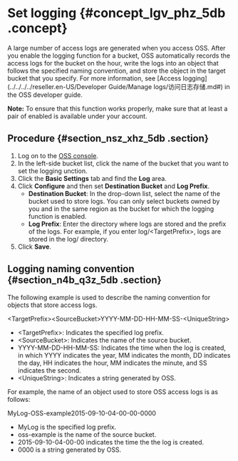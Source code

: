 # Set logging {#concept_lgv_phz_5db .concept}

A large number of access logs are generated when you access OSS. After you enable the logging function for a bucket, OSS automatically records the access logs for the bucket on the hour, write the logs into an object that follows the specified naming convention, and store the object in the target bucket that you specify. For more information, see [Access logging](../../../../reseller.en-US/Developer Guide/Manage logs/访问日志存储.md#) in the OSS developer guide.

**Note:** To ensure that this function works properly, make sure that at least a pair of enabled is available under your account.

## Procedure {#section_nsz_xhz_5db .section}

1.  Log on to the [OSS console](https://partners-intl.console.aliyun.com/#/oss).
2.  In the left-side bucket list, click the name of the bucket that you want to set the logging unction.
3.  Click the **Basic Settings** tab and find the **Log** area.
4.  Click **Configure** and then set **Destination Bucket** and **Log Prefix**.
    -   **Destination Bucket**: In the drop-down list, select the name of the bucket used to store logs. You can only select buckets owned by you and in the same region as the bucket for which the logging function is enabled.
    -   **Log Prefix**: Enter the directory where logs are stored and the prefix of the logs. For example, if you enter log/<TargetPrefix\>, logs are stored in the log/ directory.
5.  Click **Save**.

## Logging naming convention {#section_n4b_q3z_5db .section}

The following example is used to describe the naming convention for objects that store access logs.

<TargetPrefix\><SourceBucket\>YYYY-MM-DD-HH-MM-SS-<UniqueString\>

-   <TargetPrefix\>: Indicates the specified log prefix.
-   <SourceBucket\>: Indicates the name of the source bucket.
-   YYYY-MM-DD-HH-MM-SS: Indicates the time when the log is created, in which YYYY indicates the year, MM indicates the month, DD indicates the day, HH indicates the hour, MM indicates the minute, and SS indicates the second.
-   <UniqueString\>: Indicates a string generated by OSS.

For example, the name of an object used to store OSS access logs is as follows:

MyLog-OSS-example2015-09-10-04-00-00-0000

-   MyLog is the specified log prefix.
-   oss-example is the name of the source bucket.
-   2015-09-10-04-00-00 indicates the time the the log is created.
-   0000 is a string generated by OSS.

